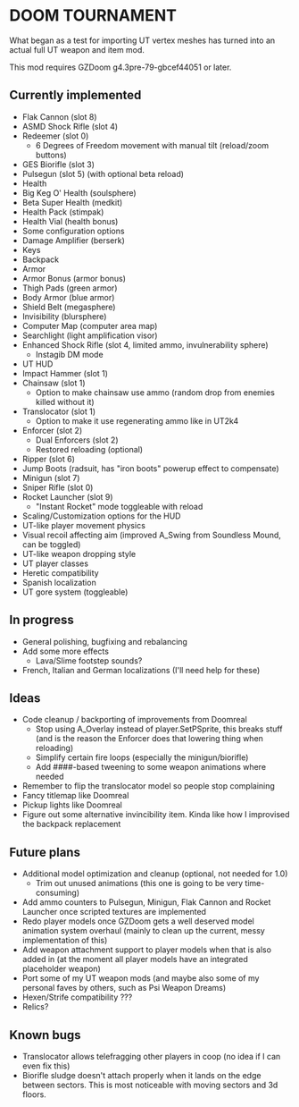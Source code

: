 # DOOM TOURNAMENT

What began as a test for importing UT vertex meshes has turned into an actual
full UT weapon and item mod.

This mod requires GZDoom g4.3pre-79-gbcef44051 or later.

## Currently implemented

 - Flak Cannon (slot 8)
 - ASMD Shock Rifle (slot 4)
 - Redeemer (slot 0)
   - 6 Degrees of Freedom movement with manual tilt (reload/zoom buttons)
 - GES Biorifle (slot 3)
 - Pulsegun (slot 5) (with optional beta reload)
 - Health
  - Big Keg O' Health (soulsphere)
  - Beta Super Health (medkit)
  - Health Pack (stimpak)
  - Health Vial (health bonus)
 - Some configuration options
 - Damage Amplifier (berserk)
 - Keys
 - Backpack
 - Armor
  - Armor Bonus (armor bonus)
  - Thigh Pads (green armor)
  - Body Armor (blue armor)
  - Shield Belt (megasphere)
 - Invisibility (blursphere)
 - Computer Map (computer area map)
 - Searchlight (light amplification visor)
 - Enhanced Shock Rifle (slot 4, limited ammo, invulnerability sphere)
   - Instagib DM mode
 - UT HUD
 - Impact Hammer (slot 1)
 - Chainsaw (slot 1)
   - Option to make chainsaw use ammo (random drop from enemies killed without it)
 - Translocator (slot 1)
   - Option to make it use regenerating ammo like in UT2k4
 - Enforcer (slot 2)
   - Dual Enforcers (slot 2)
   - Restored reloading (optional)
 - Ripper (slot 6)
 - Jump Boots (radsuit, has "iron boots" powerup effect to compensate)
 - Minigun (slot 7)
 - Sniper Rifle (slot 0)
 - Rocket Launcher (slot 9)
   - "Instant Rocket" mode toggleable with reload
 - Scaling/Customization options for the HUD
 - UT-like player movement physics
 - Visual recoil affecting aim (improved A_Swing from Soundless Mound, can be
   toggled)
 - UT-like weapon dropping style
 - UT player classes
 - Heretic compatibility
 - Spanish localization
 - UT gore system (toggleable)

## In progress

 - General polishing, bugfixing and rebalancing
 - Add some more effects
   - Lava/Slime footstep sounds?
 - French, Italian and German localizations (I'll need help for these)

## Ideas

 - Code cleanup / backporting of improvements from Doomreal
   - Stop using A_Overlay instead of player.SetPSprite, this breaks stuff (and
     is the reason the Enforcer does that lowering thing when reloading)
   - Simplify certain fire loops (especially the minigun/biorifle)
   - Add ####-based tweening to some weapon animations where needed
 - Remember to flip the translocator model so people stop complaining
 - Fancy titlemap like Doomreal
 - Pickup lights like Doomreal
 - Figure out some alternative invincibility item. Kinda like how I improvised
   the backpack replacement

## Future plans

 - Additional model optimization and cleanup (optional, not needed for 1.0)
   - Trim out unused animations (this one is going to be very time-consuming)
 - Add ammo counters to Pulsegun, Minigun, Flak Cannon and Rocket Launcher once
   scripted textures are implemented
 - Redo player models once GZDoom gets a well deserved model animation system
   overhaul (mainly to clean up the current, messy implementation of this)
 - Add weapon attachment support to player models when that is also added in
   (at the moment all player models have an integrated placeholder weapon)
 - Port some of my UT weapon mods (and maybe also some of my personal faves by
   others, such as Psi Weapon Dreams)
 - Hexen/Strife compatibility ???
 - Relics?

## Known bugs

 - Translocator allows telefragging other players in coop (no idea if I can
   even fix this)
 - Biorifle sludge doesn't attach properly when it lands on the edge between
   sectors. This is most noticeable with moving sectors and 3d floors.
